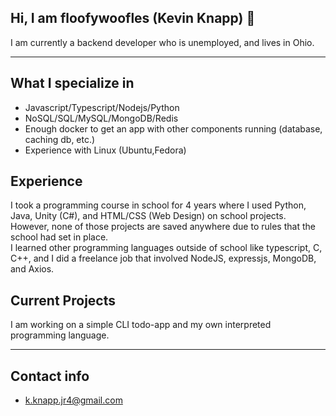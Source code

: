 ## Hi, I am floofywoofles (Kevin Knapp) 👋
I am currently a backend developer who is unemployed, and lives in Ohio.

---

## What I specialize in
- Javascript/Typescript/Nodejs/Python
- NoSQL/SQL/MySQL/MongoDB/Redis
- Enough docker to get an app with other components running (database, caching db, etc.)
- Experience with Linux (Ubuntu,Fedora)

## Experience
I took a programming course in school for 4 years where I used Python, Java, Unity (C#), and HTML/CSS (Web Design) on school projects. However, none of those projects are saved anywhere due to rules that the school had set in place.  
I learned other programming languages outside of school like typescript, C, C++, and I did a freelance job that involved NodeJS, expressjs, MongoDB, and Axios.

## Current Projects
I am working on a simple CLI todo-app and my own interpreted programming language.

---

## Contact info
- k.knapp.jr4@gmail.com